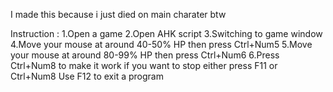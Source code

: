 I made this because i just died on main charater btw

Instruction :
1.Open a game
2.Open AHK script
3.Switching to game window
4.Move your mouse at around 40-50% HP then press Ctrl+Num5
5.Move your mouse at around 80-99% HP then press Ctrl+Num6
6.Press Ctrl+Num8 to make it work if you want to stop either press F11 or Ctrl+Num8
Use F12 to exit a program

